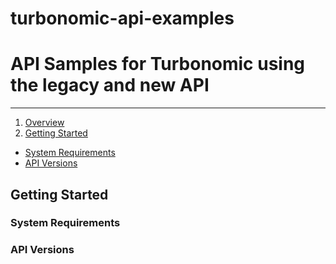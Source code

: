 # turbonomic-api-examples



<!--
http://www.apache.org/licenses/LICENSE-2.0.txt


Copyright 2015 Turbonomic

Licensed under the Apache License, Version 2.0 (the "License");
you may not use this file except in compliance with the License.
You may obtain a copy of the License at

    http://www.apache.org/licenses/LICENSE-2.0

Unless required by applicable law or agreed to in writing, software
distributed under the License is distributed on an "AS IS" BASIS,
WITHOUT WARRANTIES OR CONDITIONS OF ANY KIND, either express or implied.
See the License for the specific language governing permissions and
limitations under the License.
-->

# API Samples for Turbonomic using the legacy and new API 

----

1. [Overview](#overview)
2. [Getting Started](#getting-started)
  * [System Requirements](#system-requirements)
  * [API Versions](#api-versions)

## Getting Started

### System Requirements

### API Versions



